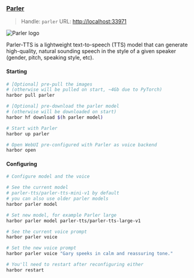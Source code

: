 ### [Parler](https://github.com/huggingface/parler-tts)

> Handle: `parler`
> URL: [http://localhost:33971](http://localhost:33971)

![Parler logo](https://huggingface.co/datasets/parler-tts/images/resolve/main/thumbnail.png)

Parler-TTS is a lightweight text-to-speech (TTS) model that can generate high-quality, natural sounding speech in the style of a given speaker (gender, pitch, speaking style, etc).

#### Starting

```bash
# [Optional] pre-pull the images
# (otherwise will be pulled on start, ~4Gb due to PyTorch)
harbor pull parler

# [Optional] pre-download the parler model
# (otherwise will be downloaded on start)
harbor hf download $(h parler model)

# Start with Parler
harbor up parler

# Open WebUI pre-configured with Parler as voice backend
harbor open
```

#### Configuring

```bash
# Configure model and the voice

# See the current model
# parler-tts/parler-tts-mini-v1 by default
# you can also use older parler models
harbor parler model

# Set new model, for example Parler large
harbor parler model parler-tts/parler-tts-large-v1

# See the current voice prompt
harbor parler voice

# Set the new voice prompt
harbor parler voice "Gary speeks in calm and reassuring tone."

# You'll need to restart after reconfiguring either
harbor restart
```
